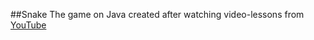 ##Snake
The game on Java created after watching video-lessons from [YouTube][Tube]



[Tube]:https://www.youtube.com/channel/UCpp4x4-fLtPpLf3lPN5ga4Q 